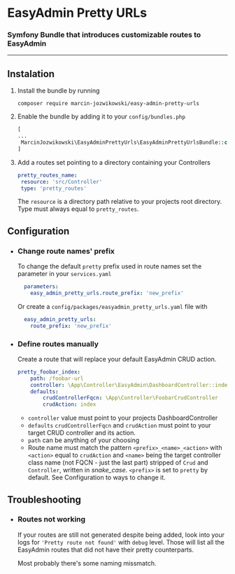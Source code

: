 # EasyAdmin Pretty URLs

### Symfony Bundle that introduces customizable routes to EasyAdmin

---

## Instalation 
1. Install the bundle by running
   ```shell
   composer require marcin-jozwikowski/easy-admin-pretty-urls
   ```
1. Enable the bundle by adding it to your `config/bundles.php`
   ```php
   [
   ...
    MarcinJozwikowski\EasyAdminPrettyUrls\EasyAdminPrettyUrlsBundle::class => ['all' => true],
   ]
   ```
1. Add a routes set pointing to a directory containing your Controllers
   ```yaml
   pretty_routes_name:
    resource: 'src/Controller'
    type: 'pretty_routes'
   ```
   The `resource` is a directory path relative to your projects root directory. Type must always equal to `pretty_routes`. 

## Configuration

* ### Change route names' prefix

  To change the default `pretty` prefix used in route names set the parameter in your `services.yaml`
  ```yaml
    parameters:
      easy_admin_pretty_urls.route_prefix: 'new_prefix'
  ```

  Or create a `config/packages/easyadmin_pretty_urls.yaml` file with
  ```yaml
    easy_admin_pretty_urls:
      route_prefix: 'new_prefix'
  ```
* ### Define routes manually

  Create a route that will replace your default EasyAdmin CRUD action.
    ```yaml
    pretty_foobar_index:
        path: /foobar-url
        controller: \App\Controller\EasyAdmin\DashboardController::index
        defaults:
            crudControllerFqcn: \App\Controller\FoobarCrudController
            crudAction: index
    ```
    * `controller` value must point to your projects DashboardController
    * `defaults` `crudControllerFqcn` and `crudAction` must point to your target CRUD controller and its action.
    * `path` can be anything of your choosing
    * Route name must match the pattern `<prefix>_<name>_<action>` with `<action>` equal to `crudAction` and `<name>` being the target controller class name (not FQCN - just the last part) stripped of `Crud` and `Controller`, written in _snake_case_. `<prefix>` is set to `pretty` by default. See Configuration to ways to change it.
## Troubleshooting

* ### Routes not working

  If your routes are still not generated despite being added, look into your logs for `'Pretty route not found'` with `debug` level. Those will list all the EasyAdmin routes that did not have their pretty counterparts.

  Most probably there's some naming missmatch.
